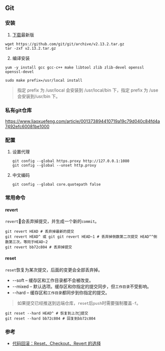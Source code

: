 ## Git

### 安装
1. [下载](https://github.com/git/git/releases)最新版
``` shell
wget https://github.com/git/git/archive/v2.13.2.tar.gz
tar -zxf v2.13.2.tar.gz
```
2. 编译安装
``` shell
yum -y install gcc gcc-c++ make libtool zlib zlib-devel openssl openssl-devel  

sudo make prefix=/usr/local install
```
> 指定 prefix 为 /usr/local 会安装到 /usr/local/bin 下，指定 prefix 为 /use 会安装到/usr/bin 下。

### 私有git仓库
<https://www.liaoxuefeng.com/article/001373894410719a19c79d040c84fd4a7492efc60081be1000>

### 配置
1. 设置代理
    ``` shell 
    git config --global https.proxy http://127.0.0.1:1080
    git config --global --unset http.proxy
    ```

2. 中文编码
    ``` shell
    git config --global core.quotepath false
    ```

### 常用命令

#### revert
`revert`会丢弃掉提交，并生成一个新的`commit`。
```shell 
git revert HEAD # 丢弃掉最新的提交
git revert HEAD^ 或 git git revert HEAD~1 # 丢弃掉倒数第二次提交 HEAD^^倒数第三次，等同于HEAD~2
git revert bb72c804 # 丢弃掉提交
```

#### reset 
`reset`恢复为某次提交，后面的变更会全部丢弃掉。
+ --soft – 缓存区和工作目录都不会被改变。
+ --mixed – 默认选项。缓存区和你指定的提交同步，但`工作目录`不受影响。
+ --hard – 缓存区和`工作目录`都同步到你指定的提交。
> 如果提交已经推送到远端仓库，`reset`后`push`时需要强制覆盖`-f`。

``` shell
git reset --hard HEAD^ # 恢复到上次提交
git reset --hard bb72c804 # 回复到bb72c804
```

### 参考
- [代码回滚：Reset、Checkout、Revert 的选择](https://github.com/geeeeeeeeek/git-recipes/wiki/5.2-%E4%BB%A3%E7%A0%81%E5%9B%9E%E6%BB%9A%EF%BC%9AReset%E3%80%81Checkout%E3%80%81Revert-%E7%9A%84%E9%80%89%E6%8B%A9)